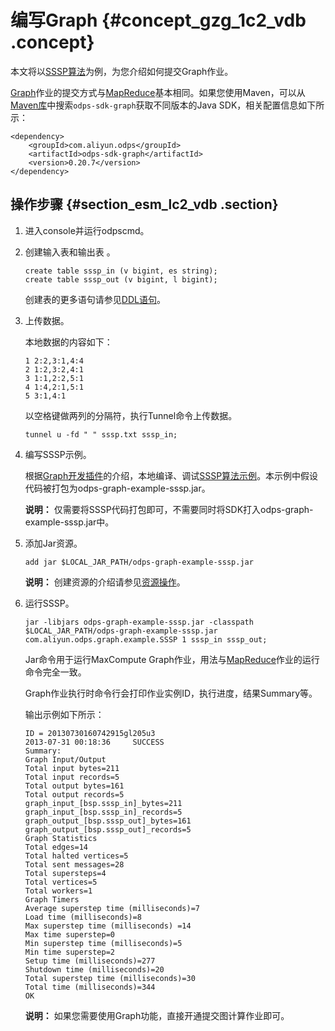 # 编写Graph {#concept_gzg_1c2_vdb .concept}

本文将以[SSSP算法](../cn.zh-CN/用户指南/图模型/示例程序/单源最短距离.md)为例，为您介绍如何提交Graph作业。

[Graph](../cn.zh-CN/用户指南/图模型/图模型概述.md)作业的提交方式与[MapReduce](../cn.zh-CN/用户指南/MapReduce/功能介绍/作业提交.md)基本相同。如果您使用Maven，可以从[Maven库](http://search.maven.org/)中搜索`odps-sdk-graph`获取不同版本的Java SDK，相关配置信息如下所示：

```
<dependency>
    <groupId>com.aliyun.odps</groupId>
    <artifactId>odps-sdk-graph</artifactId>
    <version>0.20.7</version>
</dependency>
```

## 操作步骤 {#section_esm_lc2_vdb .section}

1.  进入console并运行odpscmd。
2.  创建输入表和输出表 。

    ```
    create table sssp_in (v bigint, es string);
    create table sssp_out (v bigint, l bigint);
    ```

    创建表的更多语句请参见[DDL语句](../cn.zh-CN/用户指南/SQL/DDL语句.md)。

3.  上传数据。

    本地数据的内容如下：

    ```
    1 2:2,3:1,4:4
    2 1:2,3:2,4:1
    3 1:1,2:2,5:1
    4 1:4,2:1,5:1
    5 3:1,4:1
    ```

    以空格键做两列的分隔符，执行Tunnel命令上传数据。

    ```
    tunnel u -fd " " sssp.txt sssp_in;
    ```

4.  编写SSSP示例。

    根据[Graph开发插件](../cn.zh-CN/工具及下载/Eclipse开发插件/Graph开发插件介绍.md)的介绍，本地编译、调试[SSSP算法示例](../cn.zh-CN/用户指南/图模型/示例程序/单源最短距离.md)。本示例中假设代码被打包为odps-graph-example-sssp.jar。

    **说明：** 仅需要将SSSP代码打包即可，不需要同时将SDK打入odps-graph-example-sssp.jar中。

5.  添加Jar资源。

    ```
    add jar $LOCAL_JAR_PATH/odps-graph-example-sssp.jar
    ```

    **说明：** 创建资源的介绍请参见[资源操作](../cn.zh-CN/用户指南/常用命令/资源操作.md)。

6.  运行SSSP。

    ```
    jar -libjars odps-graph-example-sssp.jar -classpath $LOCAL_JAR_PATH/odps-graph-example-sssp.jar com.aliyun.odps.graph.example.SSSP 1 sssp_in sssp_out;
    ```

    Jar命令用于运行MaxCompute Graph作业，用法与[MapReduce](../cn.zh-CN/用户指南/MapReduce/功能介绍/作业提交.md)作业的运行命令完全一致。

    Graph作业执行时命令行会打印作业实例ID，执行进度，结果Summary等。

    输出示例如下所示：

    ```
    ID = 20130730160742915gl205u3
    2013-07-31 00:18:36     SUCCESS
    Summary:
    Graph Input/Output
    Total input bytes=211
    Total input records=5
    Total output bytes=161
    Total output records=5
    graph_input_[bsp.sssp_in]_bytes=211
    graph_input_[bsp.sssp_in]_records=5
    graph_output_[bsp.sssp_out]_bytes=161
    graph_output_[bsp.sssp_out]_records=5
    Graph Statistics
    Total edges=14
    Total halted vertices=5
    Total sent messages=28
    Total supersteps=4
    Total vertices=5
    Total workers=1
    Graph Timers
    Average superstep time (milliseconds)=7
    Load time (milliseconds)=8
    Max superstep time (milliseconds) =14
    Max time superstep=0
    Min superstep time (milliseconds)=5
    Min time superstep=2
    Setup time (milliseconds)=277
    Shutdown time (milliseconds)=20
    Total superstep time (milliseconds)=30
    Total time (milliseconds)=344
    OK
    ```

    **说明：** 如果您需要使用Graph功能，直接开通提交图计算作业即可。


